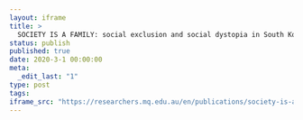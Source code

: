 ```yaml
---
layout: iframe
title: >
  SOCIETY IS A FAMILY: social exclusion and social dystopia in South Korean films
status: publish
published: true
date: 2020-3-1 00:00:00
meta:
  _edit_last: "1"
type: post
tags:
iframe_src: "https://researchers.mq.edu.au/en/publications/society-is-a-family-social-exclusion-and-social-dystopia-in-south"
---
```

        